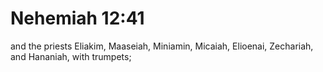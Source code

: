 # Nehemiah 12:41

and the priests Eliakim, Maaseiah, Miniamin, Micaiah, Elioenai, Zechariah, and Hananiah, with trumpets;
